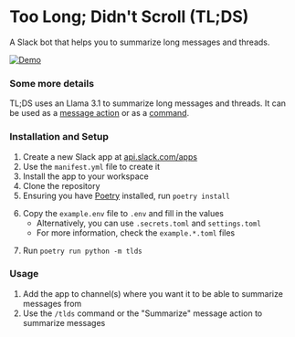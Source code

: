 # Too Long; Didn't Scroll (TL;DS)  
A Slack bot that helps you to summarize long messages and threads.  

[![Demo](tlds-demo_2024-08-22_19-24-01.gif)](tlds-demo_2024-08-22_19-24-01.mp4)


### Some more details  
TL;DS uses an Llama 3.1 to summarize long messages and threads. It can be used as a [message action](https://api.slack.com/interactivity/shortcuts#message) or as a [command](https://slack.com/help/articles/360057554553-Use-shortcuts-to-take-actions-in-Slack).  

### Installation and Setup  
1. Create a new Slack app at [api.slack.com/apps](https://api.slack.com/apps)
2. Use the `manifest.yml` file to create it  
3. Install the app to your workspace  
4. Clone the repository  
5. Ensuring you have [Poetry](https://python-poetry.org/) installed, run `poetry install`  
<!-- Even though .secrets.toml may be better, .env can easily be loaded by Docker Compose -->
6. Copy the `example.env` file to `.env` and fill in the values
    * Alternatively, you can use `.secrets.toml` and `settings.toml`  
    * For more information, check the `example.*.toml` files  
<!-- 7. Copy the `example.settings.toml` file to `settings.toml` and fill in the values -->
7. Run `poetry run python -m tlds`  

### Usage  
1. Add the app to channel(s) where you want it to be able to summarize messages from   
2. Use the `/tlds` command or the "Summarize" message action to summarize messages  